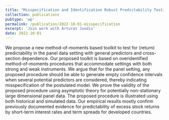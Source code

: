 ```yaml
---
title: "Misspecification and Identification Robust Predictability Testing with Panel Data "
collection: publications
pubtype: 'wp'
permalink: /publication/2022-10-01-misspecification
excerpt: 'Join work with Arturas Juodis'
date: 2022-10-01
---
```



We propose a new method-of-moments based toolkit to test for (return) predictability in the panel data setting with general predictors and cross-section dependence. Our proposed toolkit is based on overidentified method-of-moments procedures that accommodate settings with both strong and weak instruments. We argue that for the panel setting, any proposed procedure should be able to generate empty confidence intervals when several potential predictors are considered, thereby indicating misspecification of the postulated model. We prove the validity of the proposed procedure using asymptotic theory for potentially non-stationary large dimensional panel data. The proposed procedure is illustrated using both historical and simulated data. Our empirical results mostly confirm previously documented evidence for predictability of excess stock returns by short-term interest rates and term spreads for developed countries.
